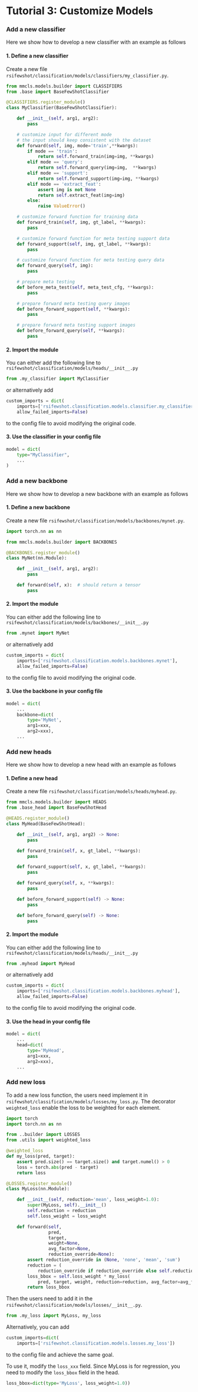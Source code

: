 # Tutorial 3: Customize Models

### Add a new classifier

Here we show how to develop a new classifier with an example as follows

#### 1. Define a new classifier

Create a new file `rsifewshot/classification/models/classifiers/my_classifier.py`.

```python
from mmcls.models.builder import CLASSIFIERS
from .base import BaseFewShotClassifier

@CLASSIFIERS.register_module()
class MyClassifier(BaseFewShotClassifier):

    def __init__(self, arg1, arg2):
        pass

    # customize input for different mode
    # the input should keep consistent with the dataset
    def forward(self, img, mode='train',**kwargs):
        if mode == 'train':
            return self.forward_train(img=img, **kwargs)
        elif mode == 'query':
            return self.forward_query(img=img,  **kwargs)
        elif mode == 'support':
            return self.forward_support(img=img, **kwargs)
        elif mode == 'extract_feat':
            assert img is not None
            return self.extract_feat(img=img)
        else:
            raise ValueError()

    # customize forward function for training data
    def forward_train(self, img, gt_label, **kwargs):
        pass

    # customize forward function for meta testing support data
    def forward_support(self, img, gt_label, **kwargs):
        pass

    # customize forward function for meta testing query data
    def forward_query(self, img):
        pass

    # prepare meta testing
    def before_meta_test(self, meta_test_cfg, **kwargs):
        pass

    # prepare forward meta testing query images
    def before_forward_support(self, **kwargs):
        pass

    # prepare forward meta testing support images
    def before_forward_query(self, **kwargs):
        pass
```

#### 2. Import the module

You can either add the following line to `rsifewshot/classification/models/heads/__init__.py`

```python
from .my_classifier import MyClassifier
```

or alternatively add

```python
custom_imports = dict(
    imports=['rsifewshot.classification.models.classifier.my_classifier'],
    allow_failed_imports=False)
```

to the config file to avoid modifying the original code.

#### 3. Use the classifier in your config file

```python
model = dict(
    type="MyClassifier",
    ...
)
```

### Add a new backbone

Here we show how to develop a new backbone with an example as follows

#### 1. Define a new backbone

Create a new file `rsifewshot/classification/models/backbones/mynet.py`.

```python
import torch.nn as nn

from mmcls.models.builder import BACKBONES

@BACKBONES.register_module()
class MyNet(nn.Module):

    def __init__(self, arg1, arg2):
        pass

    def forward(self, x):  # should return a tensor
        pass
```

#### 2. Import the module

You can either add the following line to `rsifewshot/classification/models/backbones/__init__.py`

```python
from .mynet import MyNet
```

or alternatively add

```python
custom_imports = dict(
    imports=['rsifewshot.classification.models.backbones.mynet'],
    allow_failed_imports=False)
```

to the config file to avoid modifying the original code.

#### 3. Use the backbone in your config file

```python
model = dict(
    ...
    backbone=dict(
        type='MyNet',
        arg1=xxx,
        arg2=xxx),
    ...
```

### Add new heads

Here we show how to develop a new head with an example as follows

#### 1. Define a new head

Create a new file `rsifewshot/classification/models/heads/myhead.py`.

```python
from mmcls.models.builder import HEADS
from .base_head import BaseFewShotHead

@HEADS.register_module()
class MyHead(BaseFewShotHead):

    def __init__(self, arg1, arg2) -> None:
        pass

    def forward_train(self, x, gt_label, **kwargs):
        pass

    def forward_support(self, x, gt_label, **kwargs):
        pass

    def forward_query(self, x, **kwargs):
        pass

    def before_forward_support(self) -> None:
        pass

    def before_forward_query(self) -> None:
        pass
```

#### 2. Import the module

You can either add the following line to `rsifewshot/classification/models/heads/__init__.py`

```python
from .myhead import MyHead
```

or alternatively add

```python
custom_imports = dict(
    imports=['rsifewshot.classification.models.backbones.myhead'],
    allow_failed_imports=False)
```

to the config file to avoid modifying the original code.

#### 3. Use the head in your config file

```python
model = dict(
    ...
    head=dict(
        type='MyHead',
        arg1=xxx,
        arg2=xxx),
    ...
```

### Add new loss

To add a new loss function, the users need implement it in `rsifewshot/classification/models/losses/my_loss.py`.
The decorator `weighted_loss` enable the loss to be weighted for each element.

```python
import torch
import torch.nn as nn

from ..builder import LOSSES
from .utils import weighted_loss

@weighted_loss
def my_loss(pred, target):
    assert pred.size() == target.size() and target.numel() > 0
    loss = torch.abs(pred - target)
    return loss

@LOSSES.register_module()
class MyLoss(nn.Module):

    def __init__(self, reduction='mean', loss_weight=1.0):
        super(MyLoss, self).__init__()
        self.reduction = reduction
        self.loss_weight = loss_weight

    def forward(self,
                pred,
                target,
                weight=None,
                avg_factor=None,
                reduction_override=None):
        assert reduction_override in (None, 'none', 'mean', 'sum')
        reduction = (
            reduction_override if reduction_override else self.reduction)
        loss_bbox = self.loss_weight * my_loss(
            pred, target, weight, reduction=reduction, avg_factor=avg_factor)
        return loss_bbox
```

Then the users need to add it in the `rsifewshot/classification/models/losses/__init__.py`.

```python
from .my_loss import MyLoss, my_loss
```

Alternatively, you can add

```python
custom_imports=dict(
    imports=['rsifewshot.classification.models.losses.my_loss'])
```

to the config file and achieve the same goal.

To use it, modify the `loss_xxx` field.
Since MyLoss is for regression, you need to modify the `loss_bbox` field in the head.

```python
loss_bbox=dict(type='MyLoss', loss_weight=1.0))
```
